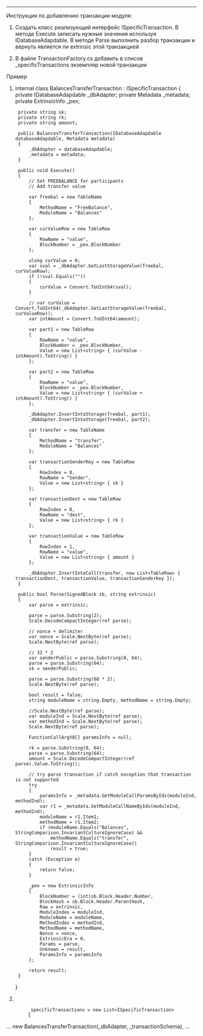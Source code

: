 ---------------------------------------------------------------
Инструкция по добавлению транзакции модуля:

1. Создать класс реализующий интерфейс ISpecificTransaction.
В методе Execute записать нужные значения используя IDatabaseAdapdable.
В методе Parse выполнить разбор транзакции и вернуть является ли extrinsic этой транзакцией

2. В файле TransactionFactory.cs добавить в списов _specificTransactions экземпляр новой транзакции

Пример

1.
    internal class BalancesTransferTransaction : ISpecificTransaction
    {
        private IDatabaseAdapdable _dbAdapter;
        private Metadata _metadata;
        private ExtrinsicInfo _pex;

        private string sk;
        private string rk;
        private string amount;

        public BalancesTransferTransaction(IDatabaseAdapdable databaseAdapdable, Metadata metadata)
        {
            _dbAdapter = databaseAdapdable;
            _metadata = metadata;
        }

        public void Execute()
        {
            // Set FREEBALANCE for participants
            // Add transfer value

            var freebal = new TableName
            {
                MethodName = "FreeBalance",
                ModuleName = "Balances"
            };

            var curValueRow = new TableRow
            {
                RowName = "value",
                BlockNumber = _pex.BlockNumber
            };

            ulong curValue = 0;
            var sval = _dbAdapter.GetLastStorageValue(freebal, curValueRow);
            if (!sval.Equals(""))
            {
                curValue = Convert.ToUInt64(sval);
            }

            // var curValue = Convert.ToUInt64(_dbAdapter.GetLastStorageValue(freebal, curValueRow));
            var intAmount = Convert.ToUInt64(amount);

            var part1 = new TableRow
            {
                RowName = "value",
                BlockNumber = _pex.BlockNumber,
                Value = new List<string> { (curValue - intAmount).ToString() }
            };

            var part2 = new TableRow
            {
                RowName = "value",
                BlockNumber = _pex.BlockNumber,
                Value = new List<string> { (curValue + intAmount).ToString() }
            };

            _dbAdapter.InsertIntoStorage(freebal, part1);
            _dbAdapter.InsertIntoStorage(freebal, part2);

            var transfer = new TableName
            {
                MethodName = "transfer",
                ModuleName = "Balances"
            };

            var transactionSenderKey = new TableRow
            {
                RowIndex = 0,
                RowName = "Sender",
                Value = new List<string> { sk }
            };

            var transactionDest = new TableRow
            {
                RowIndex = 0,
                RowName = "dest",
                Value = new List<string> { rk }
            };

            var transactionValue = new TableRow
            {
                RowIndex = 1,
                RowName = "value",
                Value = new List<string> { amount }
            };

            _dbAdapter.InsertIntoCall(transfer, new List<TableRow> { transactionDest, transactionValue, transactionSenderKey });
        }

        public bool Parse(SignedBlock sb, string extrinsic)
        {
            var parse = extrinsic;

            parse = parse.Substring(2);
            Scale.DecodeCompactInteger(ref parse);

            // nonce + delimiter
            var nonce = Scale.NextByte(ref parse);
            Scale.NextByte(ref parse);

            // 32 * 2
            var senderPublic = parse.Substring(0, 64);
            parse = parse.Substring(64);
            sk = senderPublic;

            parse = parse.Substring(68 * 2);
            Scale.NextByte(ref parse);

            bool result = false;
            string moduleName = string.Empty, methodName = string.Empty;

            //Scale.NextByte(ref parse);
            var moduleInd = Scale.NextByte(ref parse);
            var methodInd = Scale.NextByte(ref parse);
            Scale.NextByte(ref parse);

            FunctionCallArgV8[] paramsInfo = null;

            rk = parse.Substring(0, 64);
            parse = parse.Substring(64);
            amount = Scale.DecodeCompactInteger(ref parse).Value.ToString();

            // try parse transaction if catch exception that transaction is not supported
            try
            {
                paramsInfo = _metadata.GetModuleCallParamsByIds(moduleInd, methodInd);
                var r1 = _metadata.GetModuleCallNameByIds(moduleInd, methodInd);
                moduleName = r1.Item1;
                methodName = r1.Item2;
                if (moduleName.Equals("Balances", StringComparison.InvariantCultureIgnoreCase) &&
                    methodName.Equals("transfer", StringComparison.InvariantCultureIgnoreCase))
                    result = true;
            }
            catch (Exception e)
            {
                return false;
            }

            _pex = new ExtrinsicInfo
            {
                BlockNumber = (int)sb.Block.Header.Number,
                BlockHash = sb.Block.Header.ParentHash,
                Raw = extrinsic,
                ModuleIndex = moduleInd,
                ModuleName = moduleName,
                MethodIndex = methodInd,
                MethodName = methodName,
                Nonce = nonce,
                ExtrinsicEra = 0,
                Params = parse,
                Unknown = result,
                ParamsInfo = paramsInfo
            };

            return result;
        }
    }

2.

            _specificTransactions = new List<ISpecificTransaction>
            {
...
                new BalancesTransferTransaction(_dbAdapter, _transactionSchema),
...
